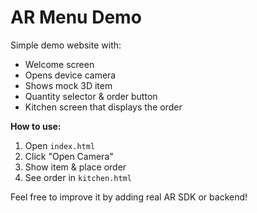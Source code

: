 # AR Menu Demo

Simple demo website with:
- Welcome screen
- Opens device camera
- Shows mock 3D item
- Quantity selector & order button
- Kitchen screen that displays the order

**How to use:**
1. Open `index.html`
2. Click "Open Camera"
3. Show item & place order
4. See order in `kitchen.html`

Feel free to improve it by adding real AR SDK or backend!
